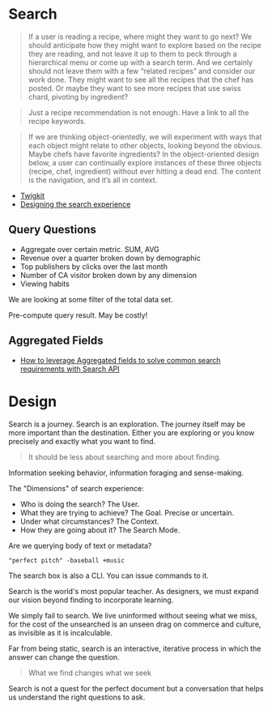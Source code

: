 # Search

> If a user is reading a recipe, where might they want to go next? We should anticipate how they might want to explore based on the recipe they are reading, and not leave it up to them to peck through a hierarchical menu or come up with a search term. And we certainly should not leave them with a few “related recipes” and consider our work done. They might want to see all the recipes that the chef has posted. Or maybe they want to see more recipes that use swiss chard, pivoting by ingredient?

> Just a recipe recommendation is not enough. Have a link to all the recipe keywords.

> If we are thinking object-orientedly, we will experiment with ways that each object might relate to other objects, looking beyond the obvious. Maybe chefs have favorite ingredients? In the object-oriented design below, a user can continually explore instances of these three objects (recipe, chef, ingredient) without ever hitting a dead end. The content is the navigation, and it’s all in context.

* [Twigkit](http://twigkit.com/)
* [Designing the search experience](http://designingthesearchexperience.com/)

## Query Questions

* Aggregate over certain metric. SUM, AVG
* Revenue over a quarter broken down by demographic
* Top publishers by clicks over the last month
* Number of CA visitor broken down by any dimension
* Viewing habits

We are looking at some filter of the total data set.

Pre-compute query result. May be costly!

## Aggregated Fields

* [How to leverage Aggregated fields to solve common search requirements with Search API](https://www.codeenigma.com/build/blog/drupal-and-search-api-unleash-power-aggregated-fields)

# Design

Search is a journey. Search is an exploration. The journey itself may be more important than the destination. Either you are exploring or you know precisely and exactly what you want to find.

> It should be less about searching and more about finding.

Information seeking behavior, information foraging and sense-making.

The "Dimensions" of search experience:

* Who is doing the search? The User.
* What they are trying to achieve? The Goal. Precise or uncertain.
* Under what circumstances? The Context.
* How they are going about it? The Search Mode.

Are we querying body of text or metadata?

```
"perfect pitch" -baseball +music
```

The search box is also a CLI. You can issue commands to it.

Search is the world's most popular teacher. As designers, we must expand our vision beyond finding to incorporate learning.

We simply fail to search. We live uninformed without seeing what we miss, for the cost of the unsearched is an unseen drag on commerce and culture, as invisible as it is incalculable.

Far from being static, search is an interactive, iterative process in which the answer can change the question.

> What we find changes what we seek

Search is not a quest for the perfect document but a conversation that helps us understand the right questions to ask.
